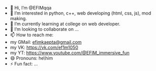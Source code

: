 - 👋 Hi, I’m @EFIMqqa
- 👀 I’m interested in python, c++, web developing (html, css, js), mod making.
- 🌱 I’m currently learning at college on web developer.
- 💞️ I’m looking to collaborate on ...
- 📫 How to reach me:
-   my GMail: efimkaepta@gmail.com
-   my VK: https://vk.com/ef1m1050
-   my YT: https://www.youtube.com/@EFIM_immersive_fun
- 😄 Pronouns: he\him
- ⚡ Fun fact: ...

<!---
EFIMqqa/EFIMqqa is a ✨ special ✨ repository because its `README.md` (this file) appears on your GitHub profile.
You can click the Preview link to take a look at your changes.
--->
